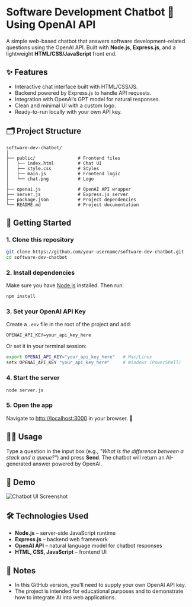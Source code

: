 # Software Development Chatbot 🤖 Using OpenAI API

A simple web-based chatbot that answers software development–related questions using the OpenAI API.
Built with **Node.js**, **Express.js**, and a lightweight **HTML/CSS/JavaScript** front end.

## ✨ Features

* Interactive chat interface built with HTML/CSS/JS.
* Backend powered by Express.js to handle API requests.
* Integration with OpenAI’s GPT model for natural responses.
* Clean and minimal UI with a custom logo.
* Ready-to-run locally with your own API key.

## 🗂 Project Structure

```
software-dev-chatbot/
│
├── public/                # Frontend files
│   ├── index.html         # Chat UI
│   ├── style.css          # Styles
│   ├── main.js            # Frontend logic
│   └── chat.png           # Logo
│
├── openai.js              # OpenAI API wrapper
├── server.js              # Express.js server
├── package.json           # Project dependencies
└── README.md              # Project documentation
```

## 🚀 Getting Started

### 1. Clone this repository

```bash
git clone https://github.com/your-username/software-dev-chatbot.git
cd software-dev-chatbot
```

### 2. Install dependencies

Make sure you have [Node.js](https://nodejs.org/) installed.
Then run:

```bash
npm install
```

### 3. Set your OpenAI API Key

Create a `.env` file in the root of the project and add:

```
OPENAI_API_KEY=your_api_key_here
```

Or set it in your terminal session:

```bash
export OPENAI_API_KEY="your_api_key_here"   # Mac/Linux
setx OPENAI_API_KEY "your_api_key_here"     # Windows (PowerShell)
```

### 4. Start the server

```bash
node server.js
```

### 5. Open the app

Navigate to [http://localhost:3000](http://localhost:3000) in your browser. 🎉

## 🧑‍💻 Usage

Type a question in the input box (e.g., *"What is the difference between a stack and a queue?"*) and press **Send**.
The chatbot will return an AI-generated answer powered by OpenAI.

## 📸 Demo

![Chatbot UI Screenshot](public/chat.png)


## 🛠 Technologies Used

* **Node.js** – server-side JavaScript runtime
* **Express.js** – backend web framework
* **OpenAI API** – natural language model for chatbot responses
* **HTML, CSS, JavaScript** – frontend UI

## 📌 Notes

* In this GitHub version, you’ll need to supply your own OpenAI API key.
* The project is intended for educational purposes and to demonstrate how to integrate AI into web applications.

